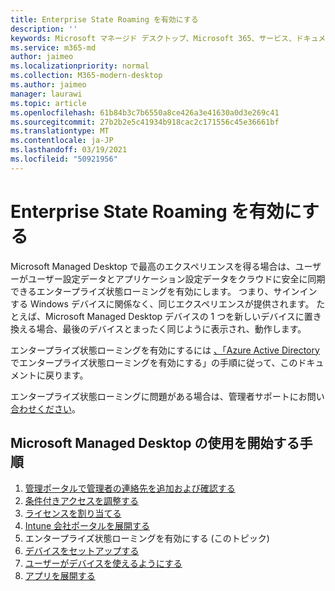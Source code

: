 ```yaml
---
title: Enterprise State Roaming を有効にする
description: ''
keywords: Microsoft マネージド デスクトップ、Microsoft 365、サービス、ドキュメント
ms.service: m365-md
author: jaimeo
ms.localizationpriority: normal
ms.collection: M365-modern-desktop
ms.author: jaimeo
manager: laurawi
ms.topic: article
ms.openlocfilehash: 61b84b3c7b6550a8ce426a3e41630a0d3e269c41
ms.sourcegitcommit: 27b2b2e5c41934b918cac2c171556c45e36661bf
ms.translationtype: MT
ms.contentlocale: ja-JP
ms.lasthandoff: 03/19/2021
ms.locfileid: "50921956"
---
```

# <a name="enable-enterprise-state-roaming"></a>Enterprise State Roaming を有効にする

Microsoft Managed Desktop で最高のエクスペリエンス[](/azure/active-directory/devices/enterprise-state-roaming-overview)を得る場合は、ユーザーがユーザー設定データとアプリケーション設定データをクラウドに安全に同期できるエンタープライズ状態ローミングを有効にします。 つまり、サインインする Windows デバイスに関係なく、同じエクスペリエンスが提供されます。 たとえば、Microsoft Managed Desktop デバイスの 1 つを新しいデバイスに置き換える場合、最後のデバイスとまったく同じように表示され、動作します。

エンタープライズ状態ローミングを有効にするには [、「Azure Active Directory](/azure/active-directory/devices/enterprise-state-roaming-enable)でエンタープライズ状態ローミングを有効にする」の手順に従って、このドキュメントに戻ります。

エンタープライズ状態ローミングに問題がある場合は、管理者サポートにお問い [合わせください](../working-with-managed-desktop/admin-support.md)。

## <a name="steps-to-get-started-with-microsoft-managed-desktop"></a>Microsoft Managed Desktop の使用を開始する手順

1. [管理ポータルで管理者の連絡先を追加および確認する](add-admin-contacts.md)
2. [条件付きアクセスを調整する](conditional-access.md)
3. [ライセンスを割り当てる](assign-licenses.md)
4. [Intune 会社ポータルを展開する](company-portal.md)
5. エンタープライズ状態ローミングを有効にする (このトピック)
6. [デバイスをセットアップする](set-up-devices.md)
7. [ユーザーがデバイスを使えるようにする](get-started-devices.md)
8. [アプリを展開する](deploy-apps.md)